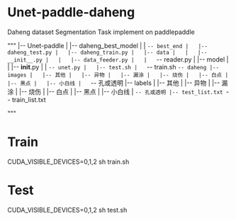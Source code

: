 # Unet-paddle-daheng
Daheng dataset Segmentation  Task implement on paddlepaddle

"""
|-- Unet-paddle
|   |-- daheng_best_model
|   |   `-- best_end
|   |-- daheng_test.py
|   |-- daheng_train.py
|   |-- data
|   |   |-- __init__.py
|   |   |-- data_feeder.py
|   |   `-- reader.py
|   |-- model
|   |   |-- __init__.py
|   |   `-- unet.py
|   |-- test.sh
|   `-- train.sh
`-- daheng
    |-- images
    |   |-- 其他
    |   |-- 异物
    |   |-- 漏涂
    |   |-- 烧伤
    |   |-- 白点
    |   |-- 黑点
    |   |-- 小白线
    |   `-- 孔或透明
    |-- labels
    |   |-- 其他
    |   |-- 异物
    |   |-- 漏涂
    |   |-- 烧伤
    |   |-- 白点
    |   |-- 黑点
    |   |-- 小白线
    |   `-- 孔或透明
    |-- test_list.txt
    `-- train_list.txt

"""

# Train
CUDA_VISIBLE_DEVICES=0,1,2 sh train.sh

# Test
CUDA_VISIBLE_DEVICES=0,1,2 sh test.sh
